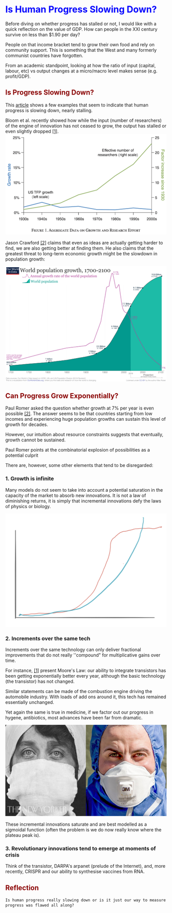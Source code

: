 # <span style="color:blue">Is Human Progress Slowing Down?</span>

Before diving on whether progress has stalled or not, I would like with a quick reflection on the value of GDP. How can people in the XXI century survive on less than $1.90 per day? 

People on that income bracket tend to grow their own food and rely on community support. This is something that the West and many formerly communist countries have forgotten. 

From an academic standpoint, looking at how the ratio of input (capital, labour, etc) vs output changes at a micro/macro level makes sense (e.g. profit/GDP). 

## <span style="color:darkred">Is Progress Slowing Down?</span>

This [article](https://rootsofprogress.org/can-growth-continue-ignite-talk) shows a few examples that seem to indicate that human progress is slowing down, nearly stalling. 

Bloom et al. recently showed how while the input (number of researchers) of the engine of innovation has not ceased to grow, the output has stalled or even slightly dropped [[1]](https://web.stanford.edu/~chadj/IdeaPF.pdf). 
![Input/Output of research effort](../_images/bloom-2020-fig-1.png) 

Jason Crawford [[2]](https://rootsofprogress.org/can-growth-continue-ignite-talk) claims that even as ideas are actually getting harder to find, we are also getting better at finding them. He also claims that the greatest threat to long-term economic growth might be the slowdown in population growth:

![Population vs economy](../_images/world-population-growth.png) 

## <span style="color:darkred">Can Progress Grow Exponentially?</span>

Paul Romer asked the question whether growth at 7% per year is even possible [[2]](https://paulromer.net/deep_structure_growth/). The answer seems to be that countries starting from low incomes and experiencing huge population growths can sustain this level of growth for decades.

However, our intuition about resource constraints suggests that eventually, growth cannot be sustained.

Paul Romer points at the combinatorial explosion of possibilities as a potential culprit 

There are, however, some other elements that tend to be disregarded:

### 1. Growth is infinite

Many models do not seem to take into account a potential saturation in the capacity of the market to absorb new innovations. It is not a law of diminishing returns, it is simply that incremental innovations defy the laws of physics or biology.

![Exponential vs sigmoidal](../_images/exp.png) 


### 2. Increments over the same tech 

Increments over the same technology can only deliver fractional improvements that do not really ''compound" for multiplicative gains over time. 

For instance, [[1]](https://web.stanford.edu/~chadj/IdeaPF.pdf) present Moore's Law: our ability to integrate transistors has been getting exponentially better every year, although the basic technology (the transistor) has not changed.

Similar statements can be made of the combustion engine driving the automobile industry. With loads of add ons around it, this tech has remained essentially unchanged. 

Yet again the same is true in medicine, if we factor out our progress in hygene, antibiotics, most advances have been far from dramatic. 

![1918 vs 2020](../_images/masks.jpg) 

These incremental innovations saturate and are best modelled as a sigmoidal function (often the problem is we do now really know where the plateau peak is).

### 3. Revolutionary innovations tend to emerge at moments of crisis

Think of the transistor, DARPA's arpanet (prelude of the Internet), and, more recently, CRISPR and our ability to synthesise vaccines from RNA. 

## <span style="color:darkred">Reflection</span>

```
Is human progress really slowing down or is it just our way to measure progress was flawed all along?
```
